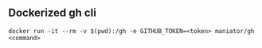 ## Dockerized gh cli

```shell
docker run -it --rm -v $(pwd):/gh -e GITHUB_TOKEN=<token> maniator/gh <command>
```
